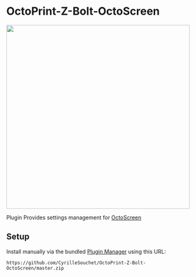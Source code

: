 # OctoPrint-Z-Bolt-OctoScreen

<img width="480" src="https://user-images.githubusercontent.com/390214/69477910-07fb0600-0dfd-11ea-95be-46facb3328ba.png" />

Plugin Provides settings management for [OctoScreen](https://github.com/CyrilleSouchet/OctoScreen)

## Setup

Install manually via the bundled [Plugin Manager](https://plugins.octoprint.org/help/installation/)
using this URL:

    https://github.com/CyrilleSouchet/OctoPrint-Z-Bolt-OctoScreen/master.zip
